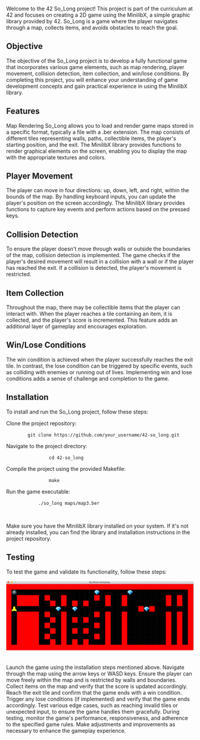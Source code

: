 </p>

Welcome to the 42 So_Long project! This project is part of the curriculum at 42 and focuses on creating a 2D game using the MinilibX, a simple graphic library provided by 42. So_Long is a game where the player navigates through a map, collects items, and avoids obstacles to reach the goal.

<h2>Objective</h2>
The objective of the So_Long project is to develop a fully functional game that incorporates various game elements, such as map rendering, player movement, collision detection, item collection, and win/lose conditions. By completing this project, you will enhance your understanding of game development concepts and gain practical experience in using the MinilibX library.

<h2>Features</h2>
Map Rendering
So_Long allows you to load and render game maps stored in a specific format, typically a file with a .ber extension. The map consists of different tiles representing walls, paths, collectible items, the player's starting position, and the exit. The MinilibX library provides functions to render graphical elements on the screen, enabling you to display the map with the appropriate textures and colors.

<h2>Player Movement</h2>
The player can move in four directions: up, down, left, and right, within the bounds of the map. By handling keyboard inputs, you can update the player's position on the screen accordingly. The MinilibX library provides functions to capture key events and perform actions based on the pressed keys.

<h2>Collision Detection</h2>
To ensure the player doesn't move through walls or outside the boundaries of the map, collision detection is implemented. The game checks if the player's desired movement will result in a collision with a wall or if the player has reached the exit. If a collision is detected, the player's movement is restricted.

<h2>Item Collection</h2>
Throughout the map, there may be collectible items that the player can interact with. When the player reaches a tile containing an item, it is collected, and the player's score is incremented. This feature adds an additional layer of gameplay and encourages exploration.

<h2>Win/Lose Conditions </h2>
The win condition is achieved when the player successfully reaches the exit tile. In contrast, the lose condition can be triggered by specific events, such as colliding with enemies or running out of lives. Implementing win and lose conditions adds a sense of challenge and completion to the game.

<h2>Installation</h2>
To install and run the So_Long project, follow these steps:

Clone the project repository: 
			
			git clone https://github.com/your_username/42-so_long.git
Navigate to the project directory: 
			
					cd 42-so_long
Compile the project using the provided Makefile: 
<br/>			

					make
Run the game executable: 
<br/>			

				./so_long maps/map3.ber
			
<br/>

Make sure you have the MinilibX library installed on your system. If it's not already installed, you can find the library and installation instructions in the project repository.

<h2>Testing </h2>
To test the game and validate its functionality, follow these steps:
<br/>
<br/>
<div align="center">
	<img alt="Game" src="https://github.com/simon-zerisenay/42_So_Long/blob/master/game.png" />
</div>
<br/>
<br/>
Launch the game using the installation steps mentioned above.
Navigate through the map using the arrow keys or WASD keys.
Ensure the player can move freely within the map and is restricted by walls and boundaries.
Collect items on the map and verify that the score is updated accordingly.
Reach the exit tile and confirm that the game ends with a win condition.
Trigger any lose conditions (if implemented) and verify that the game ends accordingly.
Test various edge cases, such as reaching invalid tiles or unexpected input, to ensure the game handles them gracefully.
During testing, monitor the game's performance, responsiveness, and adherence to the specified game rules. Make adjustments and improvements as necessary to enhance the gameplay experience.
